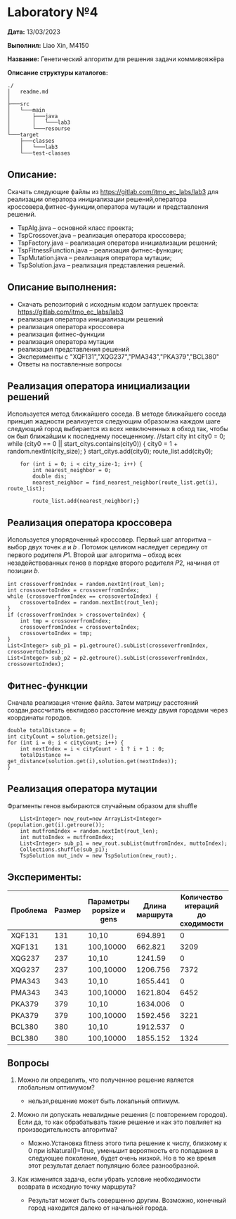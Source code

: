 # Laboratory №4
**Дата:** 13/03/2023

**Выполнил:** Liao Xin, M4150 

**Название:** Генетический алгоритм для решения задачи коммивояжёра


**Описание структуры каталогов:**
```
./
│   readme.md
│      
├───src
│   └───main
│       ├───java
│       │   └───lab3
│       └───resourse
└───target
    ├───classes
    │   └───lab3
    └───test-classes
```
## Описание: 
Скачать следующие файлы из https://gitlab.com/itmo_ec_labs/lab3 для реализации оператора инициализации решений,оператора кроссовера,фитнес-функции,оператора мутации и представления решений.
- TspAlg.java – основной класс проекта;
- TspCrossover.java – реализация оператора кроссовера;
- TspFactory.java – реализация оператора инициализации решений;
- TspFitnessFunction.java – реализация фитнес-функции;
- TspMutation.java – реализация оператора мутации;
- TspSolution.java – реализация представления решений.

## Описание выполнения:
- Скачать репозиторий с исходным кодом заглушек проекта: https://gitlab.com/itmo_ec_labs/lab3
- реализация оператора инициализации решений
- реализация оператора кроссовера
- реализация фитнес-функции
- реализация оператора мутации
- реализация представления решений
- Эксперименты с "XQF131","XQG237","PMA343","PKA379","BCL380"
- Ответы на поставленные вопросы

## Реализация оператора инициализации решений
 Используется метод ближайшего соседа.
 В методе ближайшего соседа принцип жадности реализуется следующим образом:на каждом шаге следующий город выбирается из всех невключенных в обход так, чтобы он был ближайшим к последнему посещенному.
        //start city
        int city0 = 0;
        while (city0 == 0 || start_citys.contains(city0)) {
            city0 = 1 + random.nextInt(city_size);
        }
        start_citys.add(city0);
        route_list.add(city0);
        
        for (int i = 0; i < city_size-1; i++) {
            int nearest_neighbor = 0;
            double dis;
            nearest_neighbor = find_nearest_neighbor(route_list.get(i), route_list);

            route_list.add(nearest_neighbor);}
## Реализация оператора кроссовера
 Используется упорядоченный кроссовер.
 Первый шаг алгоритма – выбор двух точек 𝑎 и 𝑏 . Потомок целиком наследует середину от первого родителя 𝑃1. Второй шаг алгоритма – обход всех незадействованных генов в порядке второго родителя 𝑃2, начиная от позиции 𝑏.
```
int crossoverfromIndex = random.nextInt(rout_len);
int crossovertoIndex = crossoverfromIndex;
while (crossoverfromIndex == crossovertoIndex) {
    crossovertoIndex = random.nextInt(rout_len);
}
if (crossoverfromIndex > crossovertoIndex) {
    int tmp = crossoverfromIndex;
    crossoverfromIndex = crossovertoIndex;
    crossovertoIndex = tmp;
}
List<Integer> sub_p1 = p1.getroure().subList(crossoverfromIndex, crossovertoIndex);
List<Integer> sub_p2 = p2.getroure().subList(crossoverfromIndex, crossovertoIndex);
```
## Фитнес-функции  
Сначала реализация чтение файла. Затем матрицу расстояний создан,рассчитать евклидово расстояние между двумя городами через координаты городов.
```
double totalDistance = 0;
int cityCount = solution.getsize();
for (int i = 0; i < cityCount; i++) {
    int nextIndex = i < cityCount - 1 ? i + 1 : 0;
    totalDistance += get_distance(solution.get(i),solution.get(nextIndex));
}
```

## Реализация оператора мутации
Фрагменты генов выбираются случайным образом для shuffle
```
    List<Integer> new_rout=new ArrayList<Integer>(population.get(i).getroure());
    int mutfromIndex = random.nextInt(rout_len);
    int muttoIndex = mutfromIndex;
    List<Integer> sub_p1 = new_rout.subList(mutfromIndex, muttoIndex);
    Collections.shuffle(sub_p1);
    TspSolution mut_indv = new TspSolution(new_rout);.
```
## Эксперименты: 
| Проблема | Размер | Параметры popsize и gens | Длина маршрута | Количество итераций до сходимости |Оптимальный маршрут|
| ------- |------| ------| ------| ------|------|
| XQF131 | 131 |	10,10 | 694.891 | 0 | 564 |
| XQF131 | 131 | 100,10000 | 662.821 | 3209 |  564 |
| XQG237 | 237 |	10,10 | 1241.59 | 0 | 1019|
| XQG237 | 237 | 100,10000 | 1206.756 | 7372 | 1019|
| PMA343 | 343 |	10,10 | 1655.441 | 0 | 1368 |
| PMA343 | 343 | 100,10000 | 1621.804 | 6452 | 1368 |
| PKA379 | 379 |	10,10 | 1634.006 | 0 | 1332 |
| PKA379 | 379 | 100,10000 | 1592.456 | 3221 | 1332 |
| BCL380 | 380 |	10,10 | 1912.537 | 0 | 1621 |
| BCL380 | 380 | 100,10000 | 1855.152 | 1324 | 1621 |

## Вопросы 
1. Можно ли определить, что полученное решение является глобальным оптимумом?
    - нельзя,решение может быть локальный оптимум.

2. Можно ли допускать невалидные решения (с повторением городов). Если да, то как обрабатывать такие решение и как это повлияет на производительность алгоритма?
    - Можно.Установка fitness этого типа решение к числу, близкому к 0  при isNatural()=True, уменьшит вероятность его попадания в следующее поколение, будет очень низкой. Но в то же время этот результат делает популяцию более разнообразной.

3. Как изменится задача, если убрать условие необходимости возврата в исходную точку маршрута?
   - Результат может быть совершенно другим. Возможно, конечный город находится далеко от начальной города.
